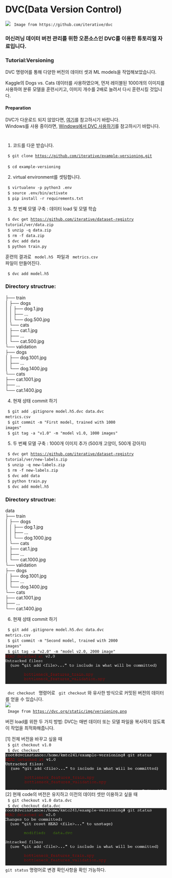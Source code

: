 # DVC(Data Version Control) 
<img src="https://camo.githubusercontent.com/f286b49454ea993e3e18c2b76bfd11f1a0f9a0b7/68747470733a2f2f6476632e6f72672f7374617469632f696d672f6c6f676f2d6769746875622d726561646d652e706e67">
<code> Image from https://github.com/iterative/dvc </code>
          
### 머신러닝 데이터 버전 관리를 위한 오픈소스인 DVC를 이용한 튜토리얼 자료입니다.


### Tutorial:Versioning
DVC 명령어를 통해 다양한 버전의 데이터 셋과 ML models을 작업해보았습니다.

Kaggle의 Dogs vs. Cats 데이터를 사용하였으며, 먼저 레이블된 1000개의 이미지를 사용하여 분류 모델을 훈련시키고, 이미지 개수를 2배로 늘려서 다시 훈련시킬 것입니다.

#### Preparation
DVC가 다운로드 되지 않았다면, [여기](https://dvc.org/doc/install)를 참고하시기 바랍니다.  
Windows를 사용 중이라면, [Windows에서 DVC 사용하기](https://dvc.org/doc/user-guide/running-dvc-on-windows)를 참고하시기 바랍니다.
#

1. 코드를 다운 받습니다.

<code> $ git clone https://github.com/iterative/example-versioning.git </code>  
<code> $ cd example-versioning </code>

2. virtual environment를 셋팅합니다.

<code> $ virtualenv -p python3 .env </code>  
<code> $ source .env/bin/activate </code>  
<code> $ pip install -r requirements.txt </code>

3. 첫 번째 모델 구축 : 데이터 load 및 모델 학습

<code> $ dvc get https://github.com/iterative/dataset-registry tutorial/ver/data.zip </code>  
<code> $ unzip -q data.zip </code>  
<code> $ rm -f data.zip </code>  
<code> $ dvc add data </code>  
<code> $ python train.py </code>  

훈련의 결과로 <code> model.h5 </code> 파일과 <code> metrics.csv </code> 파일이 만들어진다.  

<code> $ dvc add model.h5 </code>  

### Directory structrue:

├── train  
│   ├── dogs  
│   │   ├── dog.1.jpg  
│   │   ├── ...  
│   │   └── dog.500.jpg  
│   └── cats  
│       ├── cat.1.jpg  
│       ├── ...  
│       └── cat.500.jpg  
└── validation  
   ├── dogs  
   │   ├── dog.1001.jpg  
   │   ├── ...  
   │   └── dog.1400.jpg  
   └── cats  
       ├── cat.1001.jpg  
       ├── ...  
       └── cat.1400.jpg  
       
 4. 현재 상태 commit 하기  
 
 <code> $ git add .gitignore model.h5.dvc data.dvc metrics.csv</code>  
 <code> $ git commit -m "First model, trained with 1000 images"</code>  
 <code> $ git tag -a "v1.0" -m "model v1.0, 1000 images"</code>  
 
 5. 두 번째 모델 구축 : 1000개 이미지 추가 (500개 고양이, 500개 강아지)
 
 <code> $ dvc get https://github.com/iterative/dataset-registry tutorial/ver/new-labels.zip </code>  
 <code> $ unzip -q new-labels.zip </code>  
 <code> $ rm -f new-labels.zip </code>  
 <code> $ dvc add data </code>  
 <code> $ python train.py </code>  
 <code> $ dvc add model.h5 </code>  
 
 ### Directory structrue:
 
 data  
├── train  
│   ├── dogs  
│   │   ├── dog.1.jpg  
│   │   ├── ...  
│   │   └── dog.1000.jpg  
│   └── cats  
│       ├── cat.1.jpg  
│       ├── ...  
│       └── cat.1000.jpg  
└── validation  
   ├── dogs  
   │   ├── dog.1001.jpg  
   │   ├── ...  
   │   └── dog.1400.jpg  
   └── cats  
       ├── cat.1001.jpg  
       ├── ...  
       └── cat.1400.jpg  
 
 6. 현재 상태 commit 하기
 
 <code> $ git add .gitignore model.h5.dvc data.dvc metrics.csv</code>  
 <code> $ git commit -m "Second model, trained with 2000 images"</code>  
 <code> $ git tag -a "v2.0" -m "model v2.0, 2000 image"</code>  
![v2](./image/v2.PNG) 

<code> dvc checkout </code> 명령어로 <code> git checkout</code> 와 유사한 방식으로 커밋된 버전의 데이터를 얻을 수 있습니다.  
 <img src="https://dvc.org/static/img/versioning.png">  
<code> Image from https://dvc.org/static/img/versioning.png </code>

버전 load를 위한 두 가지 방법: DVC는 매번 데이터 또는 모델 파일을 복사하지 않도록 이 작업을 최적화해줍니다.

[1] 전체 버전을 바꾸고 싶을 때  
<code> $ git checkout v1.0 </code>  
<code> $ dvc checkout </code>  
![v1](./image/v1.PNG)
[2] 현재 code의 버전은 유지하고 이전의 데이터 셋만 이용하고 싶을 때  
<code> $ git checkout v1.0 data.dvc</code>    
<code> $ dvc checkout data.dvc</code>  
![v2c](./image/v2c.PNG)
<code>git status</code> 명령어로 변경 확인사항을 확인 가능하다.
